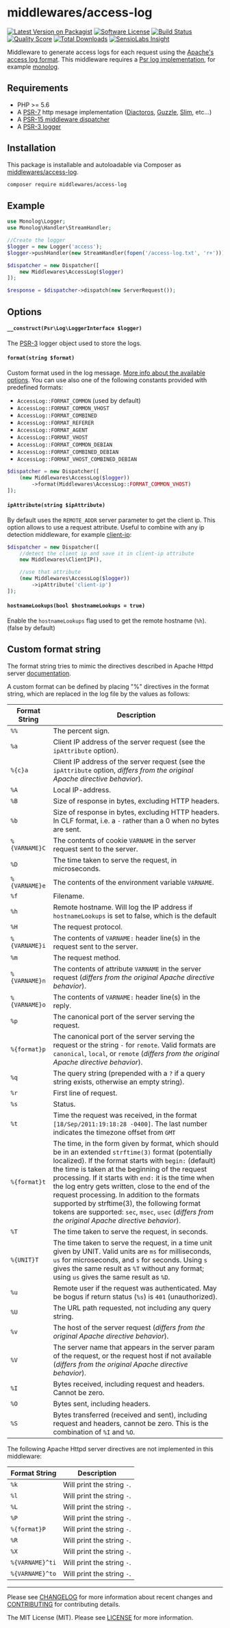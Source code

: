 # middlewares/access-log

[![Latest Version on Packagist][ico-version]][link-packagist]
[![Software License][ico-license]](LICENSE)
[![Build Status][ico-travis]][link-travis]
[![Quality Score][ico-scrutinizer]][link-scrutinizer]
[![Total Downloads][ico-downloads]][link-downloads]
[![SensioLabs Insight][ico-sensiolabs]][link-sensiolabs]

Middleware to generate access logs for each request using the [Apache's access log format](https://httpd.apache.org/docs/2.4/logs.html#accesslog). This middleware requires a [Psr log implementation](https://packagist.org/providers/psr/log-implementation), for example [monolog](https://github.com/Seldaek/monolog).

## Requirements

* PHP >= 5.6
* A [PSR-7](https://packagist.org/providers/psr/http-message-implementation) http mesage implementation ([Diactoros](https://github.com/zendframework/zend-diactoros), [Guzzle](https://github.com/guzzle/psr7), [Slim](https://github.com/slimphp/Slim), etc...)
* A [PSR-15 middleware dispatcher](https://github.com/middlewares/awesome-psr15-middlewares#dispatcher)
* A [PSR-3 logger](https://packagist.org/search/?tags=psr-3)

## Installation

This package is installable and autoloadable via Composer as [middlewares/access-log](https://packagist.org/packages/middlewares/access-log).

```sh
composer require middlewares/access-log
```

## Example

```php
use Monolog\Logger;
use Monolog\Handler\StreamHandler;

//Create the logger
$logger = new Logger('access');
$logger->pushHandler(new StreamHandler(fopen('/access-log.txt', 'r+')));

$dispatcher = new Dispatcher([
	new Middlewares\AccessLog($logger)
]);

$response = $dispatcher->dispatch(new ServerRequest());
```

## Options

#### `__construct(Psr\Log\LoggerInterface $logger)`

The [PSR-3](http://www.php-fig.org/psr/psr-3/) logger object used to store the logs.

#### `format(string $format)`

Custom format used in the log message. [More info about the available options](#custom-format-string). You can use also one of the following constants provided with predefined formats:
* `AccessLog::FORMAT_COMMON` (used by default)
* `AccessLog::FORMAT_COMMON_VHOST`
* `AccessLog::FORMAT_COMBINED`
* `AccessLog::FORMAT_REFERER`
* `AccessLog::FORMAT_AGENT`
* `AccessLog::FORMAT_VHOST`
* `AccessLog::FORMAT_COMMON_DEBIAN`
* `AccessLog::FORMAT_COMBINED_DEBIAN`
* `AccessLog::FORMAT_VHOST_COMBINED_DEBIAN`

```php
$dispatcher = new Dispatcher([
    (new Middlewares\AccessLog($logger))
        ->format(Middlewares\AccessLog::FORMAT_COMMON_VHOST)
]);
```

#### `ipAttribute(string $ipAttribute)`

By default uses the `REMOTE_ADDR` server parameter to get the client ip. This option allows to use a request attribute. Useful to combine with any ip detection middleware, for example [client-ip](https://github.com/middlewares/client-ip):

```php
$dispatcher = new Dispatcher([
    //detect the client ip and save it in client-ip attribute
    new Middlewares\ClientIP(),

    //use that attribute
    (new Middlewares\AccessLog($logger))
        ->ipAttribute('client-ip')
]);
```

#### `hostnameLookups(bool $hostnameLookups = true)`

Enable the `hostnameLookups` flag used to get the remote hostname (`%h`). (false by default)

## Custom format string
The format string tries to mimic the directives described in Apache Httpd server [documentation](http://httpd.apache.org/docs/2.4/mod/mod_log_config.html).

A custom format can be defined by placing "%" directives in the format string, which are replaced in the log file by the values as follows:

|Format String|Description|
|---|---|
|`%%`|The percent sign.|
|`%a`|Client IP address of the server request (see the `ipAttribute` option).|
|`%{c}a`|Client IP address of the server request (see the `ipAttribute` option, *differs from the original Apache directive behavior*).|
|`%A`|Local IP-address.|
|`%B`|Size of response in bytes, excluding HTTP headers.|
|`%b`|Size of response in bytes, excluding HTTP headers. In CLF format, i.e. a `-` rather than a 0 when no bytes are sent.|
|`%{VARNAME}C`|The contents of cookie `VARNAME` in the server request sent to the server.|
|`%D`|The time taken to serve the request, in microseconds.|
|`%{VARNAME}e`|The contents of the environment variable `VARNAME`.|
|`%f`|Filename.|
|`%h`|Remote hostname. Will log the IP address if `hostnameLookups` is set to false, which is the default|
|`%H`|The request protocol.|
|`%{VARNAME}i`|The contents of `VARNAME:` header line(s) in the request sent to the server.|
|`%m`|The request method.|
|`%{VARNAME}n`|The contents of attribute `VARNAME` in the server request (*differs from the original Apache directive behavior*).|
|`%{VARNAME}o`|The contents of `VARNAME:` header line(s) in the reply.|
|`%p`|The canonical port of the server serving the request.|
|`%{format}p`|The canonical port of the server serving the request or the string `-` for `remote`. Valid formats are `canonical`, `local`, or `remote` (*differs from the original Apache directive behavior*).|
|`%q`|The query string (prepended with a `?` if a query string exists, otherwise an empty string).|
|`%r`|First line of request.|
|`%s`|Status.|
|`%t`|Time the request was received, in the format `[18/Sep/2011:19:18:28 -0400]`. The last number indicates the timezone offset from `GMT`|
|`%{format}t`|The time, in the form given by format, which should be in an extended `strftime(3)` format (potentially localized). If the format starts with `begin:` (default) the time is taken at the beginning of the request processing. If it starts with `end:` it is the time when the log entry gets written, close to the end of the request processing. In addition to the formats supported by strftime(3), the following format tokens are supported: `sec`, `msec`, `usec` (*differs from the original Apache directive behavior*).|
|`%T`|The time taken to serve the request, in seconds.|
|`%{UNIT}T`|The time taken to serve the request, in a time unit given by UNIT. Valid units are `ms` for milliseconds, `us` for microseconds, and `s` for seconds. Using `s` gives the same result as `%T` without any format; using `us` gives the same result as `%D`.|
|`%u`|Remote user if the request was authenticated. May be bogus if return status (`%s`) is `401` (unauthorized).|
|`%U`|The URL path requested, not including any query string.|
|`%v`|The host of the server request (*differs from the original Apache directive behavior*).|
|`%V`|The server name that appears in the server param of the request, or the request host if not available (*differs from the original Apache directive behavior*).|
|`%I`|Bytes received, including request and headers. Cannot be zero.|
|`%O`|Bytes sent, including headers.|
|`%S`|Bytes transferred (received and sent), including request and headers, cannot be zero. This is the combination of `%I` and `%O`.|


The following Apache Httpd server directives are not implemented in this middleware:

|Format String|Description|
|---|---|
|`%k`|Will print the string `-`.|
|`%l`|Will print the string `-`.|
|`%L`|Will print the string `-`.|
|`%P`|Will print the string `-`.|
|`%{format}P`|Will print the string `-`.|
|`%R`|Will print the string `-`.|
|`%X`|Will print the string `-`.|
|`%{VARNAME}^ti`|Will print the string `-`.|
|`%{VARNAME}^to`|Will print the string `-`.|

---

Please see [CHANGELOG](CHANGELOG.md) for more information about recent changes and [CONTRIBUTING](CONTRIBUTING.md) for contributing details.

The MIT License (MIT). Please see [LICENSE](LICENSE) for more information.

[ico-version]: https://img.shields.io/packagist/v/middlewares/access-log.svg?style=flat-square
[ico-license]: https://img.shields.io/badge/license-MIT-brightgreen.svg?style=flat-square
[ico-travis]: https://img.shields.io/travis/middlewares/access-log/master.svg?style=flat-square
[ico-scrutinizer]: https://img.shields.io/scrutinizer/g/middlewares/access-log.svg?style=flat-square
[ico-downloads]: https://img.shields.io/packagist/dt/middlewares/access-log.svg?style=flat-square
[ico-sensiolabs]: https://img.shields.io/sensiolabs/i/7595894d-e4ae-4815-8c75-63bdb31c4833.svg?style=flat-square

[link-packagist]: https://packagist.org/packages/middlewares/access-log
[link-travis]: https://travis-ci.org/middlewares/access-log
[link-scrutinizer]: https://scrutinizer-ci.com/g/middlewares/access-log
[link-downloads]: https://packagist.org/packages/middlewares/access-log
[link-sensiolabs]: https://insight.sensiolabs.com/projects/7595894d-e4ae-4815-8c75-63bdb31c4833
